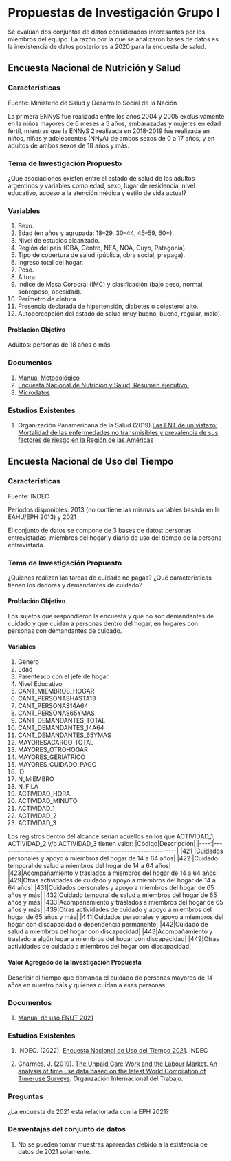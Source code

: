 # Propuestas de Investigación Grupo I
Se evalúan dos conjuntos de datos considerados interesantes por los miembros del equipo. La razón por la que se analizaron bases de datos es la inexistencia de datos posteriores a 2020 para la encuesta de salud.
## Encuesta Nacional de Nutrición y Salud
### Características

Fuente: Ministerio de Salud y Desarrollo Social de la Nación

La primera ENNyS fue realizada entre los años 2004 y 2005 exclusivamente en la niños mayores de 6  meses a 5 años, embarazadas y mujeres en edad fértil, mientras que la ENNyS 2 realizada en 2018-2019  fue realizada en niños, niñas y adolescentes (NNyA) de ambos sexos de 0 a 17 años, y en adultos de  ambos sexos de 18 años y más.

### Tema de Investigación Propuesto
¿Qué asociaciones existen entre el estado de salud de
los adultos argentinos y variables como edad, sexo,
lugar de residencia, nivel educativo, acceso a la
atención médica y estilo de vida actual?

### Variables
1. Sexo.
1. Edad (en años y agrupada: 18–29, 30–44, 45–59, 60+).
1. Nivel de estudios alcanzado.
1. Región del país (GBA, Centro, NEA, NOA, Cuyo, Patagonia).
1. Tipo de cobertura de salud (pública, obra social, prepaga).
1. Ingreso total del hogar.
1. Peso.
1. Altura.
1. Índice de Masa Corporal (IMC) y clasificación (bajo peso, normal, sobrepeso, obesidad).
1. Perímetro de cintura
1. Presencia declarada de hipertensión, diabetes o colesterol alto.
1. Autopercepción del estado de salud (muy bueno, bueno, regular, malo).

#### Problación Objetivo
Adultos: personas de 18 años o más.

### Documentos
1. [Manual Metodológico](https://datos.gob.ar/dataset/salud-base-datos-2deg-encuesta-nacional-nutricion-salud-ennys2-2018-2019/archivo/salud_d5c86f64-624e-49ef-88e1-9ce62c1d184e)
1. [Encuesta Nacional de Nutrición y Salud, Resumen ejecutivo.](https://cesni-biblioteca.org/wp-content/uploads/2019/10/0000001565cnt-ennys2_resumen-ejecutivo-20191.pdf)
1. [Microdatos](https://datos.gob.ar/dataset/salud-base-datos-2deg-encuesta-nacional-nutricion-salud-ennys2-2018-2019)
### Estudios Existentes
1. Organización Panamericana de la Salud.(2019).[Las ENT de un vistazo: Mortalidad de las enfermedades no transmisibles y prevalencia de sus factores de riesgo en la Región de las Américas](https://iris.paho.org/handle/10665.2/51752)
## Encuesta Nacional de Uso del Tiempo
### Características

Fuente: INDEC

Períodos disponibles: 2013 (no contiene las mismas variables basada en la EAHU/EPH 2013) y 2021

El conjunto de datos se compone de 3 bases de datos: personas entrevistadas, miembros del hogar y diario de uso del tiempo de la persona entrevistada.

### Tema de Investigación Propuesto
 
¿Quienes realizan las tareas de cuidado no pagas? ¿Qué caracteristicas tienen los dadores y demandantes de cuidado?

#### Problación Objetivo
Los sujetos que respondieron la encuesta y que no son demandantes de cuidado y que cuidan a personas dentro del hogar, en hogares con personas con demandantes de cuidado.

#### Variables
1. Genero
1. Edad
1. Parentesco con el jefe de hogar
1. Nivel Educativo
1. CANT_MIEMBROS_HOGAR
1. CANT_PERSONASHASTA13 
1. CANT_PERSONAS14A64
1. CANT_PERSONAS65YMAS
1. CANT_DEMANDANTES_TOTAL 
1. CANT_DEMANDANTES_14A64
1. CANT_DEMANDANTES_65YMAS
1. MAYORESACARGO_TOTAL
1. MAYORES_OTROHOGAR
1. MAYORES_GERIATRICO
1. MAYORES_CUIDADO_PAGO
1. ID
1. N_MIEMBRO
1. N_FILA
1. ACTIVIDAD_HORA
1. ACTIVIDAD_MINUTO
1. ACTIVIDAD_1
1. ACTIVIDAD_2
1. ACTIVIDAD_3

Los registros dentro del alcance serían aquellos en los que ACTIVIDAD_1, ACTIVIDAD_2 y/o ACTIVIDAD_3 tienen valor:
|Código|Descripción|
|----:|----------------------------------------------------------------|
|421 |Cuidados personales y apoyo a miembros del hogar de 14 a 64 años|
|422 |Cuidado temporal de salud a miembros del hogar de 14 a 64 años|
|423|Acompañamiento y traslados a miembros del hogar de 14 a 64 años|
|429|Otras actividades de cuidado y apoyo a miembros del hogar de 14 a 64 años|
|431|Cuidados personales y apoyo a miembros del hogar de 65 años y más|
|432|Cuidado temporal de salud a miembros del hogar de 65 años y más|
|433|Acompañamiento y traslados a miembros del hogar de 65 años y más|
|439|Otras actividades de cuidado y apoyo a miembros del hogar de 65 años y más|
|441|Cuidados personales y apoyo a miembros del hogar con discapacidad o dependencia permanente|
|442|Cuidado de salud a miembros del hogar con discapacidad|
|443|Acompañamiento y traslado a algún lugar a miembros del hogar con discapacidad|
|449|Otras actividades de cuidado a miembros del hogar con discapacidad|

#### Valor Agregado de la Investigación Propuesta

Describir el tiempo que demanda el cuidado de personas mayores de 14 años en nuestro país y quienes cuidan a esas personas.

### Documentos

1. [Manual de uso ENUT 2021](https://www.indec.gob.ar/ftp/cuadros/menusuperior/enut/enut2021_manual_uso_base.pdf)

### Estudios Existentes
1. INDEC. (2022). [Encuesta Nacional de Uso del Tiempo 2021](https://www.indec.gob.ar/ftp/cuadros/sociedad/enut_2021_resultados_definitivos.pdf). INDEC

1. Charmes, J. (2019). [The Unpaid Care Work and
the Labour Market. An analysis
of time use data based on
the latest World Compilation
of Time-use Surveys](https://www.ilo.org/sites/default/files/wcmsp5/groups/public/@dgreports/@gender/documents/publication/wcms_732791.pdf).  Organzación Internacional del Trabajo.

### Preguntas

¿La encuesta de 2021 está relacionada con la EPH 2021?

### Desventajas del conjunto de datos
1. No se pueden tomar muestras apareadas debido a la existencia de datos de 2021 solamente.
